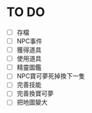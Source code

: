 TO DO
===

 - [ ] 存檔
 - [ ] NPC事件
 - [ ] 獲得道具
 - [ ] 使用道具
 - [ ] 精靈圖鑑
 - [ ] NPC寶可夢死掉換下一隻
 - [ ] 完善技能
 - [ ] 完善換寶可夢
 - [ ] 把地圖變大
